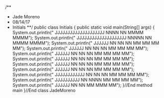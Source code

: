 /**
 * Jade Moreno
 * 08/14/17
 * Initials
 **/
 public class Initials
 {
     public static void main(String[] args)
     {
         System.out.println(" JJJJJJJJJJJJJJJJJJJJ   NNNN         NN    MMMM                 MMMM");
         System.out.println(" JJJJJJJJJJJJJJJJJJJJ   NNNNN        NN    MMMM                 MMMM");
         System.out.println("        JJJJJJ          NN  NN       NN    MM MM               MM MM");
         System.out.println("        JJJJJJ          NN   NN      NN    MM  MM             MM  MM");
         System.out.println("        JJJJJJ          NN    NN     NN    MM   MM           MM   MM");
         System.out.println("        JJJJJJ          NN     NN    NN    MM    MM         MM    MM");
         System.out.println("        JJJJJJ          NN      NN   NN    MM     MM       MM     MM");
         System.out.println("        JJJJJJ          NN       NN  NN    MM      MM     MM      MM");
         System.out.println("  JJJJJJJJJJJJ          NN        NN NN    MM       MM   MM       MM");
         System.out.println("   JJJJJJJJJJ           NN         NNNN    MM        MM MM        MM");
         System.out.println("      JJJJJJ            NN          NN     MM         MMM         MM");
     }//End method main
 }//End class JadeMoreno




